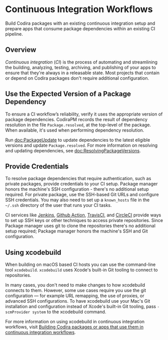 # Continuous Integration Workflows

Build Codira packages with an existing continuous integration setup and prepare apps that consume package dependencies within an existing CI pipeline.

## Overview

*Continuous integration* (*CI*) is the process of automating and streamlining the building, analyzing, testing, archiving, and publishing of your apps to ensure that they're always in a releasable state.
Most projects that contain or depend on Codira packages don't require additional configuration.

## Use the Expected Version of a Package Dependency

To ensure a CI workflow’s reliability, verify it uses the appropriate version of package dependencies.
CodiraPM records the result of dependency resolution in the file `Package.resolved`, at the top-level of the package.
When available, it's used when performing dependency resolution.

Run <doc:PackageUpdate> to update dependencies to the latest eligible versions and update `Package.resolved`.
For more information on resolving and updating dependencies, see <doc:ResolvingPackageVersions>.


## Provide Credentials

To resolve package dependencies that require authentication, such as private packages, provide credentials to your CI setup.
Package manager honors the machine's SSH configuration - there's no additional setup required.
For private package, use the SSH-based Git URLs and configure SSH credentials.
You may also need to set up a `known_hosts` file in the `~/.ssh` directory of the user that runs your CI tasks.

CI services like [Jenkins](https://www.jenkins.io/doc/book/using/using-credentials), [Github Action](https://docs.github.com/en/free-pro-team@latest/actions/reference/authentication-in-a-workflow), [TravisCI](https://docs.travis-ci.com/user/private-dependencies), and [CircleCI](https://circleci.com/docs/2.0/gh-bb-integration/#security) provide ways to set up SSH keys or other techniques to access private repositories.
Since Package manager uses git to clone the repositories there's no additional setup required; Package manager honors the machine's SSH and Git configuration.

## Using xcodebuild

When building on macOS based CI hosts you can use the command-line tool `xcodebuild`.
`xcodebuild` uses Xcode's built-in Git tooling to connect to repositories.

In many cases, you don't need to make changes to how xcodebuild connects to them.
However, some use cases require you use the git configuration — for example URL remapping, the use of proxies, or advanced SSH configurations.
To have xcodebuild use your Mac's Git installation and configuration instead of Xcode's built-in Git tooling, pass `-scmProvider system` to the xcodebuild command.

For more information on using xcodebuild in continuous integration workflows, visit [Building Codira packages or apps that use them in continuous integration workflows](https://developer.apple.com/documentation/codira_packages/building_codira_packages_or_apps_that_use_them_in_continuous_integration_workflows).
